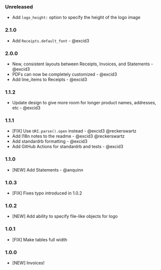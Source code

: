 ### Unreleased

* Add `logo_height:` option to specify the height of the logo image

### 2.1.0

* Add `Receipts.default_font` - @excid3

### 2.0.0

* New, consistent layouts between Receipts, Invoices, and Statements - @excid3
* PDFs can now be completely customized - @excid3
* Add line_items to Receipts - @excid3

### 1.1.2

* Update design to give more room for longer product names, addresses, etc - @excid3

### 1.1.1

* [FIX] Use `URI.parse().open` instead - @excid3 @reckerswartz
* Add I18n notes to the readme - @excid3 @reckerswartz
* Add standardrb formatting - @excid3
* Add GitHub Actions for standardrb and tests - @excid3

### 1.1.0

* [NEW] Add Statements - @anquinn

### 1.0.3

* [FIX] Fixes typo introduced in 1.0.2

### 1.0.2

* [NEW] Add ability to specify file-like objects for logo

### 1.0.1

* [FIX] Make tables full width

### 1.0.0

* [NEW] Invoices!
